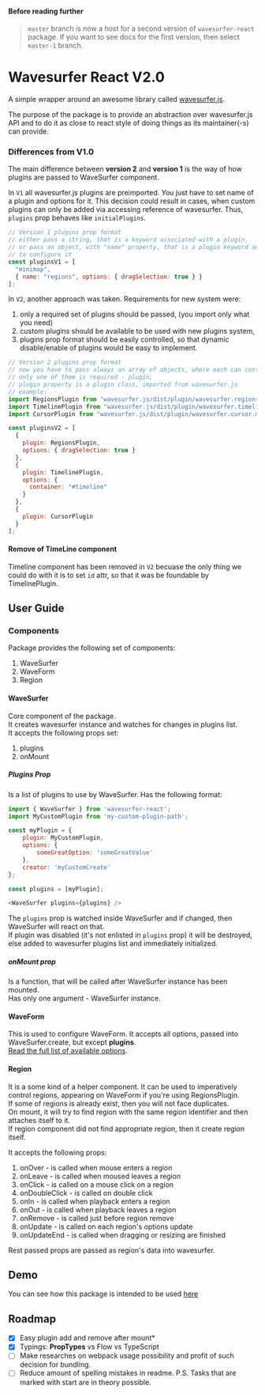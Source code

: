 #### Before reading further
> `master` branch is now a host for a second version of `wavesurfer-react` package. 
> If you want to see docs for the first version, then select `master-1` branch.  

# Wavesurfer React V2.0
A simple wrapper around an awesome library called [wavesurfer.js](https://wavesurfer-js.org).  

The purpose of the package is to provide an abstraction over wavesurfer.js API 
and to do it as close to react style of doing things as its maintainer(-s) can provide.

### Differences from V1.0
The main difference between **version 2** and **version 1** is the way of how plugins are passed to WaveSurfer component.

In `V1` all wavesurfer.js plugins are preimported. You just have to set name of a plugin and options for it. This decision could result in cases, when custom plugins can only be added via accessing reference of wavesurfer. Thus, `plugins` prop behaves like `initialPlugins`.

```js
// Version 1 plugins prop format
// either pass a string, that is a keyword associated with a plugin, 
// or pass an object, with "name" property, that is a plugin keyword and with "options" property 
// to configure it
const pluginsV1 = [
  "minimap",
  { name: "regions", options: { dragSelection: true } }
];
```

In `V2`, another approach was taken. Requirements for new system were: 
1. only a required set of plugins should be passed, (you import only what you need)
2. custom plugins should be available to be used with new plugins system,
3. plugins prop format should be easily controlled, so that dynamic disable/enable of plugins would be easy to implement.

```js
// Version 2 plugins prop format
// now you have to pass always an array of objects, where each can contain three properties,
// only one of them is required - plugin;
// plugin property is a plugin class, imported from wavesurfer.js
// example:
import RegionsPlugin from "wavesurfer.js/dist/plugin/wavesurfer.regions.min";
import TimelinePlugin from "wavesurfer.js/dist/plugin/wavesurfer.timeline.min";
import CursorPlugin from "wavesurfer.js/dist/plugin/wavesurfer.cursor.min";

const pluginsV2 = [
  {
    plugin: RegionsPlugin,
    options: { dragSelection: true }
  },
  {
    plugin: TimelinePlugin,
    options: {
      container: "#timeline"
    }
  },
  {
    plugin: CursorPlugin
  }
];
```

#### Remove of TimeLine component
Timeline component has been removed in `V2` becuase the only thing we could do with it is to set `id` attr, so that it was be foundable by TimelinePlugin.  

## User Guide
### Components
Package provides the following set of components:
1. WaveSurfer
2. WaveForm
3. Region

#### WaveSurfer
Core component of the package.   
It creates wavesurfer instance and watches for changes in plugins list.  
It accepts the following props set:
1. plugins
2. onMount

##### Plugins Prop
Is a list of plugins to use by WaveSurfer.
Has the following format:
```js
import { WaveSurfer } from 'wavesurfer-react';
import MyCustomPlugin from 'my-custom-plugin-path'; 

const myPlugin = {
    plugin: MyCustomPlugin,
    options: {
        someGreatOption: 'someGreatValue'
    },
    creator: 'myCustomCreate'
};

const plugins = [myPlugin];

<WaveSurfer plugins={plugins} />
```
The `plugins` prop is watched inside WaveSurfer and if changed, then WaveSurfer will react on that.  
If plugin was disabled (it's not enlisted in `plugins` prop) it will be destroyed, else added to wavesurfer plugins list and immediately initialized.

##### onMount prop
Is a function, that will be called after WaveSurfer instance has been mounted.  
Has only one argument - WaveSurfer instance.


#### WaveForm
This is used to configure WaveForm.
It accepts all options, passed into WaveSurfer.create, but except **plugins**.  
[Read the full list of available options](https://wavesurfer-js.org/docs/options.html).

#### Region
It is a some kind of a helper component. It can be used to imperatively control regions, appearing on WaveForm if you're using RegionsPlugin.  
If some of regions is already exist, then you will not face duplicates.   
On mount, it will try to find region with the same region identifier and then attaches itself to it.  
If region component did not find appropriate region, then it create region itself.

It accepts the following props:
1. onOver - is called when mouse enters a region
2. onLeave - is called when moused leaves a region
3. onClick - is called on a mouse click on a region
4. onDoubleClick - is called on double click
5. onIn - is called when playback enters a region
6. onOut - is called when playback leaves a region
7. onRemove - is called just before region remove
8. onUpdate - is called on each region's options update
9. onUpdateEnd - is called when dragging or resizing are finished

Rest passed props are passed as region's data into wavesurfer.

## Demo
You can see how this package is intended to be used 
[here](https://codesandbox.io/s/wavesurfer-react-20-gqvb6?from-embed)

## Roadmap
 - [x] Easy plugin add and remove after mount*
 - [x] Typings: **PropTypes** vs Flow vs TypeScript
 - [ ] Make researches on webpack usage possibility and profit of such decision for bundling. 
 - [ ] Reduce amount of spelling mistakes in readme. 
P.S. Tasks that are marked with start are in theory possible.
